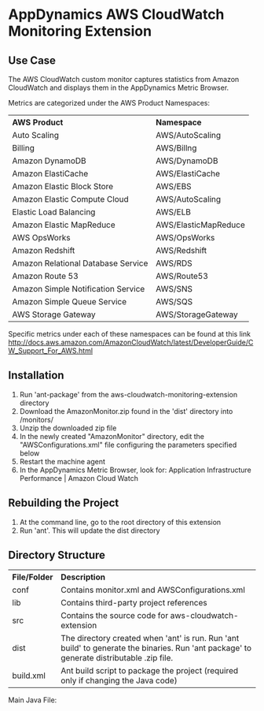 AppDynamics AWS CloudWatch Monitoring Extension
===============================================

Use Case
-------- 

The AWS CloudWatch custom monitor captures statistics from Amazon CloudWatch and displays them in the AppDynamics Metric Browser.

Metrics are categorized under the AWS Product Namespaces:

 <table>
  <tr>
    <th align="left">AWS Product</th>
    <th align="left">Namespace</th>
  </tr>
  <tr>
    <td> Auto Scaling </td>
    <td> AWS/AutoScaling</td>
  </tr>
  <tr>
    <td> Billing </td>
    <td> AWS/Billng</td>
  </tr>
  <tr>
    <td> Amazon DynamoDB </td>
    <td> AWS/DynamoDB</td>
  </tr>
  <tr>
    <td> Amazon ElastiCache </td>
    <td> AWS/ElastiCache</td>
  </tr>
  <tr>
    <td> Amazon Elastic Block Store </td>
    <td> AWS/EBS</td>
  </tr>
  <tr>
    <td> Amazon Elastic Compute Cloud </td>
    <td> AWS/AutoScaling</td>
  </tr>
  <tr>
    <td> Elastic Load Balancing </td>
    <td> AWS/ELB</td>
  </tr>
  <tr>
    <td> Amazon Elastic MapReduce </td>
    <td> AWS/ElasticMapReduce</td>
  </tr>
  <tr>
    <td> AWS OpsWorks </td>
    <td> AWS/OpsWorks</td>
  </tr>
  <tr>
    <td> Amazon Redshift </td>
    <td> AWS/Redshift</td>
  </tr>
  <tr>
    <td> Amazon Relational Database Service </td>
    <td> AWS/RDS</td>
  </tr>
  <tr>
    <td> Amazon Route 53 </td>
    <td> AWS/Route53</td>
  </tr>
  <tr>
    <td> Amazon Simple Notification Service </td>
    <td> AWS/SNS</td>
  </tr>
  <tr>
    <td> Amazon Simple Queue Service </td>
    <td> AWS/SQS</td>
  </tr>
  <tr>
    <td> AWS Storage Gateway </td>
    <td> AWS/StorageGateway</td>
  </tr>
</table>

Specific metrics under each of these namespaces can be found at this link http://docs.aws.amazon.com/AmazonCloudWatch/latest/DeveloperGuide/CW_Support_For_AWS.html

Installation
------------

 1. Run 'ant-package' from the aws-cloudwatch-monitoring-extension directory
 2. Download the AmazonMonitor.zip found in the 'dist' directory into <machineagent install dir>/monitors/
 3. Unzip the downloaded zip file
 4. In the newly created "AmazonMonitor" directory, edit the "AWSConfigurations.xml" file configuring the parameters specified below 
 5. Restart the machine agent
 6. In the AppDynamics Metric Browser, look for: Application Infrastructure Performance | Amazon Cloud Watch


Rebuilding the Project
----------------------

 1. At the command line, go to the root directory of this extension
 2. Run 'ant'. This will update the dist directory

Directory Structure
-------------------

<table>
  <tr>
    <th align="left">File/Folder</th>
    <th align="left">Description</th>
  </tr>
  <tr>
    <td> conf </td>
    <td> Contains monitor.xml and AWSConfigurations.xml</td>
  </tr>
  <tr>
    <td> lib </td>
    <td> Contains third-party project references</td>
  </tr>
  <tr>
    <td> src</td>
    <td> Contains the source code for aws-cloudwatch-extension</td>
  </tr>
  <tr>
    <td> dist </td>
    <td> The directory created when 'ant' is run. Run 'ant build' to generate the binaries. Run 'ant package' to generate distributable .zip file.</td>
  </tr>
  <tr>
    <td> build.xml </td>
    <td> Ant build script to package the project (required only if changing the Java code)</td>
  </tr>
</table>  

Main Java File: 
